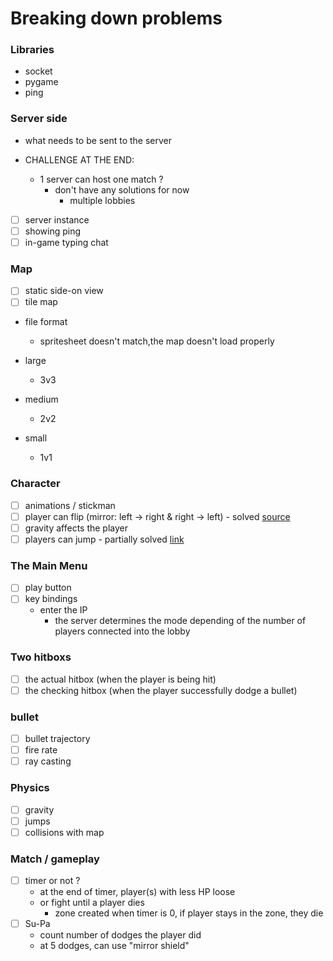 
# Breaking down problems

### Libraries

- socket
- pygame
- ping

### Server side

- what needs to be sent to the server

- CHALLENGE AT THE END:
    - 1 server can host one match ?
        - don't have any solutions for now
            - multiple lobbies

- [ ] server instance
- [ ] showing ping
- [ ] in-game typing chat

### Map

- [ ] static side-on view
- [ ] tile map

- file format
    - spritesheet doesn't match,the map doesn't load properly

- large
    - 3v3
- medium
    - 2v2
- small
    - 1v1

### Character
- [ ] animations / stickman
- [ ] player can flip (mirror: left -> right & right -> left) - solved [source](https://www.youtube.com/watch?v=UdsNBIzsmlI)
- [ ] gravity affects the player
- [ ] players can jump - partially solved [link](https://www.techwithtim.net/tutorials/game-development-with-python/pygame-tutorial/pygame-animation)

### The Main Menu

- [ ] play button
- [ ] key bindings
    - enter the IP
        - the server determines the mode depending of the number of players connected into the lobby

### Two hitboxs

- [ ] the actual hitbox (when the player is being hit)
- [ ] the checking hitbox (when the player successfully dodge a bullet)

### bullet

- [ ] bullet trajectory
- [ ] fire rate
- [ ] ray casting

### Physics

- [ ] gravity
- [ ] jumps
- [ ] collisions with map

### Match / gameplay

- [ ] timer or not ?
    - at the end of timer, player(s) with less HP loose
    - or fight until a player dies
        - zone created when timer is 0, if player stays in the zone, they die
- [ ] Su-Pa
    - count number of dodges the player did
    - at 5 dodges, can use "mirror shield"
